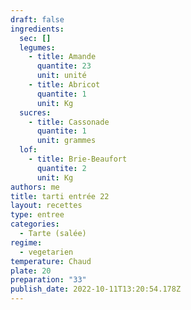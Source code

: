 ```yaml
---
draft: false
ingredients:
  sec: []
  legumes:
    - title: Amande
      quantite: 23
      unit: unité
    - title: Abricot
      quantite: 1
      unit: Kg
  sucres:
    - title: Cassonade
      quantite: 1
      unit: grammes
  lof:
    - title: Brie-Beaufort
      quantite: 2
      unit: Kg
authors: me
title: tarti entrée 22
layout: recettes
type: entree
categories:
  - Tarte (salée)
regime:
  - vegetarien
temperature: Chaud
plate: 20
preparation: "33"
publish_date: 2022-10-11T13:20:54.178Z
---
```

